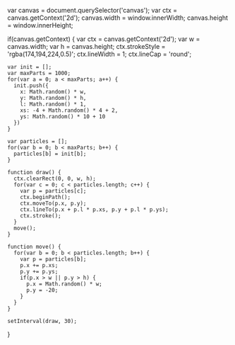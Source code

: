 var canvas = document.querySelector('canvas');
var ctx = canvas.getContext('2d');
canvas.width = window.innerWidth;
canvas.height = window.innerHeight;
  
  if(canvas.getContext) {
    var ctx = canvas.getContext('2d');
    var w = canvas.width;
    var h = canvas.height;
    ctx.strokeStyle = 'rgba(174,194,224,0.5)';
    ctx.lineWidth = 1;
    ctx.lineCap = 'round';
    
    
    var init = [];
    var maxParts = 1000;
    for(var a = 0; a < maxParts; a++) {
      init.push({
        x: Math.random() * w,
        y: Math.random() * h,
        l: Math.random() * 1,
        xs: -4 + Math.random() * 4 + 2,
        ys: Math.random() * 10 + 10
      })
    }
    
    var particles = [];
    for(var b = 0; b < maxParts; b++) {
      particles[b] = init[b];
    }
    
    function draw() {
      ctx.clearRect(0, 0, w, h);
      for(var c = 0; c < particles.length; c++) {
        var p = particles[c];
        ctx.beginPath();
        ctx.moveTo(p.x, p.y);
        ctx.lineTo(p.x + p.l * p.xs, p.y + p.l * p.ys);
        ctx.stroke();
      }
      move();
    }
    
    function move() {
      for(var b = 0; b < particles.length; b++) {
        var p = particles[b];
        p.x += p.xs;
        p.y += p.ys;
        if(p.x > w || p.y > h) {
          p.x = Math.random() * w;
          p.y = -20;
        }
      }
    }
    
    setInterval(draw, 30);
    
  }